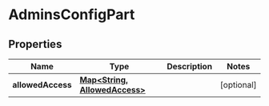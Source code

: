 

# AdminsConfigPart

## Properties

Name | Type | Description | Notes
------------ | ------------- | ------------- | -------------
**allowedAccess** | [**Map&lt;String, AllowedAccess&gt;**](AllowedAccess.md) |  |  [optional]




